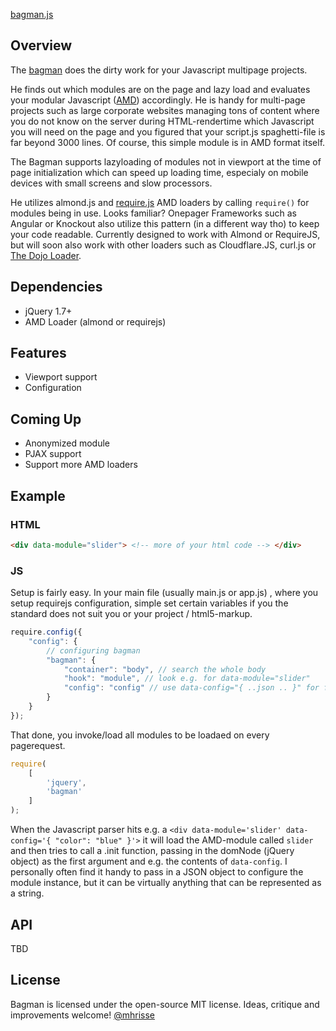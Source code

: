 [bagman.js](https://github.com/mhrisse/bagman)

## Overview

The [bagman](http://en.wikipedia.org/wiki/Bagman) does the dirty work for your Javascript multipage projects.

He finds out which modules are on the page and lazy load and 
evaluates your modular Javascript ([AMD](https://github.com/amdjs/amdjs-api/wiki/AMD)) accordingly. He is handy for
multi-page projects such as large corporate websites managing tons of content where you do not know
on the server during HTML-rendertime which Javascript you will need 
on the page and you figured that your script.js spaghetti-file is far beyond 3000 lines. 
Of course, this simple module is in AMD format itself.

The Bagman supports lazyloading of modules not in viewport
at the time of page initialization which can speed up loading time,
especialy on mobile devices with small screens and slow processors.
 
He utilizes almond.js and [require.js](https://requirejs.org) AMD loaders by calling `require()` for modules
being in use. Looks familiar? Onepager Frameworks such as Angular or Knockout also utilize this pattern (in a different way tho) to keep your code readable. Currently
designed to work with Almond or RequireJS, but will soon also work with other loaders such as Cloudflare.JS, curl.js or [The Dojo Loader](http://dojotoolkit.org/reference-guide/1.9/loader/).

## Dependencies
* jQuery 1.7+
* AMD Loader (almond or requirejs)

## Features
* Viewport support
* Configuration

## Coming Up
* Anonymized module
* PJAX support
* Support more AMD loaders


## Example

### HTML
```html
<div data-module="slider"> <!-- more of your html code --> </div>
```

### JS

Setup is fairly easy. In your main file (usually main.js or app.js) , where you setup requirejs
configuration, simple set certain variables if you the standard does not suit you or your
project / html5-markup.

```javascript
require.config({
	"config": {
		// configuring bagman
        "bagman": {
            "container": "body", // search the whole body
            "hook": "module", // look e.g. for data-module="slider"
			"config": "config" // use data-config="{ ..json .. }" for further configuration of the module
        }
    }
});
```

That done, you invoke/load all modules to be loadaed on every pagerequest.

```javascript
require(
	[
		'jquery',
		'bagman'
	]
);
```

When the Javascript parser hits e.g. a `<div data-module='slider' data-config='{ "color": "blue" }'>` it will load the AMD-module
called `slider` and then tries to call a .init function, passing in the domNode (jQuery object) as the 
first argument and e.g. the contents of `data-config`. I personally often find it handy to pass in a JSON object to configure
the module instance, but it can be virtually anything that can be represented as a string. 

## API
TBD

## License
Bagman is licensed under the open-source MIT license.
Ideas, critique and improvements welcome!
[@mhrisse](http://twitter.com/mhrisse)